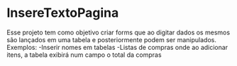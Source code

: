 # InsereTextoPagina
Esse projeto tem como objetivo criar forms que ao digitar dados os mesmos são lançados em uma tabela e posteriormente podem ser manipulados. Exemplos:
-Inserir nomes em tabelas
-Listas de compras onde ao adicionar itens, a tabela exibirá num campo o total da compras
